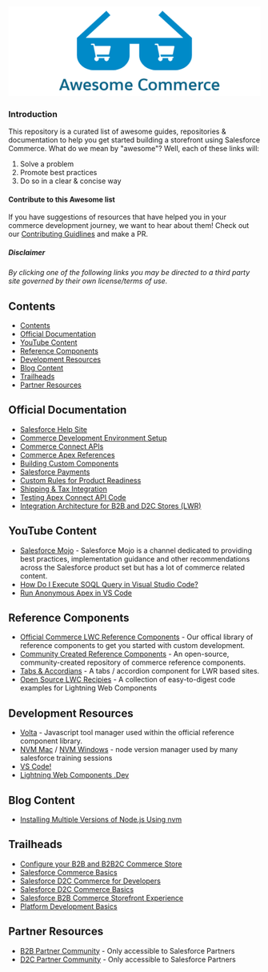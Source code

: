 <img src="logo.png" />

<h3>Introduction</h3>
<p>This repository is a curated list of awesome guides, repositories & documentation to help you get started building a storefront using Salesforce Commerce. What do we mean by "awesome"? Well, each of these links will:</p>
<ol>
<li>Solve a problem</li>
<li>Promote best practices</li>
<li>Do so in a clear & concise way</li>
</ol>


#### Contribute to this Awesome list
If you have suggestions of resources that have helped you in your commerce development journey, we want to hear about them! Check out our [Contributing Guidlines](contributing.md) and make a PR.

##### Disclaimer
*By clicking one of the following links you may be directed to a third party site governed by their own license/terms of use.*


## Contents

- [Contents](#contents)
- [Official Documentation](#official-documentation)
- [YouTube Content](#youtube-content)
- [Reference Components](#reference-components)
- [Development Resources](#development-resources)
- [Blog Content](#blog-content)
- [Trailheads](#trailheads)
- [Partner Resources](#partner-resources)


## Official Documentation
- [Salesforce Help Site](https://help.salesforce.com/s/articleView?id=sf.comm_intro.htm)
- [Commerce Development Environment Setup](https://developer.salesforce.com/docs/atlas.en-us.b2b_b2c_comm_dev.meta/b2b_b2c_comm_dev/b2b_b2c_comm_set_up_dev_env.htm)
- [Commerce Connect APIs](https://developer.salesforce.com/docs/atlas.en-us.242.0.chatterapi.meta/chatterapi/connect_resources_commerce.htm)
- [Commerce Apex References](https://developer.salesforce.com/docs/atlas.en-us.apexref.meta/apexref/apex_classes_connect_api.htm)
- [Building Custom Components](https://developer.salesforce.com/docs/atlas.en-us.b2b_b2c_comm_dev.meta/b2b_b2c_comm_dev/b2b_b2c_comm_custom_component.htm)
- [Salesforce Payments](https://developer.salesforce.com/docs/atlas.en-us.b2b_b2c_comm_dev.meta/b2b_b2c_comm_dev/b2b_b2c_comm_payment_integration_container.htm)
- [Custom Rules for Product Readiness](https://developer.salesforce.com/docs/atlas.en-us.b2b_b2c_comm_dev.meta/b2b_b2c_comm_dev/b2b_b2c_comm_custom_readiness_rules.htm)
- [Shipping & Tax Integration](https://developer.salesforce.com/docs/atlas.en-us.b2b_b2c_comm_dev.meta/b2b_b2c_comm_dev/b2b_b2c_comm_ship_tax_integration_container.htm)
- [Testing Apex Connect API Code](https://developer.salesforce.com/docs/atlas.en-us.242.0.apexcode.meta/apexcode/connectAPI_TestingApex.htm)
- [Integration Architecture for B2B and D2C Stores (LWR)](https://developer.salesforce.com/docs/atlas.en-us.b2b_b2c_comm_dev.meta/b2b_b2c_comm_dev/b2c_comm_integration_arch.htm)


## YouTube Content
- [Salesforce Mojo](https://www.youtube.com/@salesforcemojo) - Salesforce Mojo is a channel dedicated to providing best practices, implementation guidance and other recommendations across the Salesforce product set but has a lot of commerce related content.
- [How Do I Execute SOQL Query in Visual Studio Code?](https://www.youtube.com/watch?v=6cjqxAflk0c)
- [Run Anonymous Apex in VS Code](https://www.youtube.com/watch?v=Cc8zqXTCAXY)


## Reference Components
- [Official Commerce LWC Reference Components](https://github.com/forcedotcom/commerce-on-lightning-components) - Our offical library of reference components to get you started with custom development.
- [Community Created Reference Components](https://github.com/spsmyth0426/Salesforce-Commerce-Cloud-Reference-Components) - An open-source, community-created repository of commerce reference components.
- [Tabs & Accordians](https://github.com/salesforce-experiencecloud/TabsAndAccordions) - A tabs / accordion component for LWR based sites.
- [Open Source LWC Recipies](https://github.com/trailheadapps/lwc-recipes-oss) - A collection of easy-to-digest code examples for Lightning Web Components


## Development Resources
- [Volta](https://volta.sh/) - Javascript tool manager used within the official reference component library.
- [NVM Mac](https://github.com/nvm-sh/nvm) / [NVM Windows](https://github.com/coreybutler/nvm-windows/releases) - node version manager used by many salesforce training sessions
- [VS Code!](https://code.visualstudio.com/download)
- [Lightning Web Components .Dev](https://lwc.dev)


## Blog Content
- [Installing Multiple Versions of Node.js Using nvm](https://www.sitepoint.com/quick-tip-multiple-versions-node-nvm/)


## Trailheads
- [Configure your B2B and B2B2C Commerce Store](https://trailhead.salesforce.com/content/learn/trails/administer-salesforce-b2b-commerce-on-lightning-experience)
- [Salesforce Commerce Basics](https://trailhead.salesforce.com/content/learn/modules/cc_ccbasics)
- [Salesforce D2C Commerce for Developers](https://trailhead.salesforce.com/content/learn/modules/b2b2c-commerce-for-developers)
- [Salesforce D2C Commerce Basics
](https://trailhead.salesforce.com/content/learn/modules/b2b2c-commerce-basics)
- [Salesforce B2B Commerce Storefront Experience](https://trailhead.salesforce.com/content/learn/modules/salesforce-b2b-commerce-storefront-experience)
- [Platform Development Basics](https://trailhead.salesforce.com/content/learn/modules/platform-development-basics)


## Partner Resources
- [B2B Partner Community](https://partners.salesforce.com/_ui/core/chatter/groups/GroupProfilePage?g=0F93A000000LovT) - Only accessible to Salesforce Partners
- [D2C Partner Community](https://partners.salesforce.com/_ui/core/chatter/groups/GroupProfilePage?g=0F94V0000009lJf) - Only accessible to Salesforce Partners
